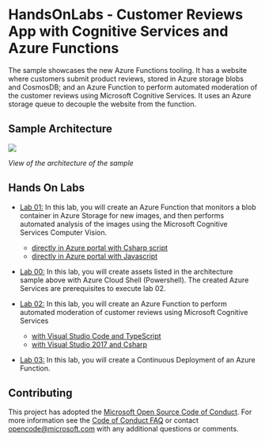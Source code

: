 # HandsOnLabs - Customer Reviews App with Cognitive Services and Azure Functions #

The sample showcases the new Azure Functions tooling. It has a website where customers submit product reviews, stored in Azure storage blobs and CosmosDB; and an Azure Function to perform automated moderation of the customer reviews using Microsoft Cognitive Services. It uses an Azure storage queue to decouple the website from the function.

## Sample Architecture ##

![](Media/Picture20.png)

_View of the architecture of the sample_

## Hands On Labs ##

- [Lab 01:](./doc/01%20-%20Portal) In this lab, you will create an Azure Function that monitors a blob container in Azure Storage for new images, and then performs automated analysis of the images using the Microsoft Cognitive Services Computer Vision.
  - [directly in Azure portal with Csharp script](doc/01%20-%20Portal/Azure%20Functions%20HOL%20(C%23).md)
  - [directly in Azure portal with Javascript](./doc/01%20-%20Portal/Azure%20Functions%20HOL%20(JavaScript).md)

- [Lab 00:](doc/00%20-%20Provision%20resources%20and%20Reset) In this lab, you will create assets listed in the architecture sample above with Azure Cloud Shell (Powershell). The created Azure Services are prerequisites to execute lab 02.
- [Lab 02:](doc/02%20-%20Visual%20Studio) In this lab, you will create an Azure Function to perform automated moderation of customer reviews using Microsoft Cognitive Services
  - [with Visual Studio Code and TypeScript](./doc/02%20-%20Visual%20Studio/VS%20Code%20and%20TypeScript) 
  - [with Visual Studio 2017 and Csharp](./doc/02%20-%20Visual%20Studio/VS2017%20and%20C%23) 
- [Lab 03:](./doc/03%20-%20Continuous%20Delivery) In this lab, you will create a Continuous Deployment of an Azure Function.

## Contributing ##

This project has adopted the [Microsoft Open Source Code of Conduct](https://opensource.microsoft.com/codeofconduct/). For more information see the [Code of Conduct FAQ](https://opensource.microsoft.com/codeofconduct/faq/) or contact [opencode@microsoft.com](mailto:opencode@microsoft.com) with any additional questions or comments.